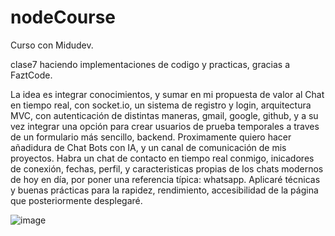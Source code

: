 # nodeCourse
Curso con Midudev.

clase7 haciendo implementaciones de codigo y practicas, gracias a FaztCode.

La idea es integrar conocimientos, y sumar en mi propuesta de valor al Chat en tiempo real, con socket.io, un sistema de registro y login, arquitectura MVC, con autenticación de distintas maneras, gmail, google, github, y a su vez integrar una opción para crear usuarios de prueba temporales a traves de un formulario más sencillo, backend. Proximamente quiero hacer añadidura de Chat Bots con IA, y un canal de comunicación de mis proyectos. Habra un chat de contacto en tiempo real conmigo, inicadores de conexión, fechas, perfil, y caracteristicas propias de los chats modernos de hoy en día, por poner una referencia típica: whatsapp.
Aplicaré técnicas y buenas prácticas para la rapidez, rendimiento, accesibilidad de la página que posteriormente desplegaré. 

![image](https://github.com/LucasOfFiction/nodeCourse/assets/107584383/fe12bb1b-1476-455a-83d7-b530dcf5b360)
